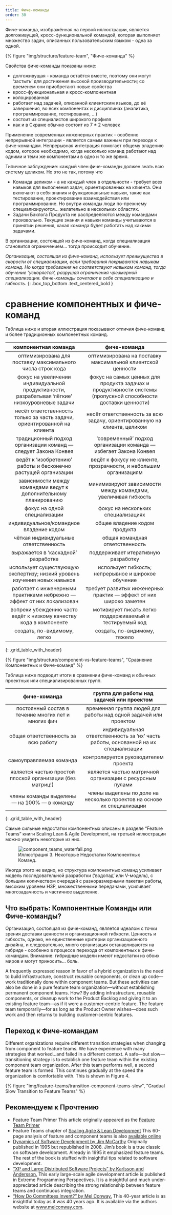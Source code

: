 ```yaml
---
title: Фиче-команды
order: 30
---
```


Фиче-команда, изображённая на первой иллюстрации, является долгоживущей, кросс-функциональной командой, которая выполняет множество задач, описанных пользовательским языком - одна за одной. 

<div>
  {% figure "img/structure/feature-team", "Фиче-команда" %}
</div>

Свойства фиче-команды показаны ниже:

* долгоживущая - команда остаётся вместе, поэтому они могут ‘застыть’ для достижения высокой производительности; со временем они приобретают новые свойства
* кросс-функциональная и кросс-компонентная
* колоцированная
* работает над задачей, описанной клиентским языков, до её завершения, во всех компонентах и дисциплинах (аналитика, программирование, тестирование, …)
* состоит из специалистов широкого профиля
* как и в Скраме обычно состоит из 7 ± 2 человек

Применение современных инженерных практик - особенно непрерывной интеграции - является самым важным при переходе к фиче-командам. Непрерывная интеграция помогает общему владению кодом, которое необходимо, когда несколько команд работают над одними и теми же компонентами в одно и то же время. 

Типичное заблуждение: каждый член фиче-команды должен знать всю систему целиком. Но это не так, потому что

* Команда целиком - а не каждый член в отдельности - требует всех навыков для выполнения задач, ориентированных на клиента. Они включают в себя знания и функциональные навыки, такие как тестирование, проектирование взаимодействия или программирование. Но внутри команды люди по-прежнему специализируются… желательно в нескольких областях.
* Задачи Бэклога Продукта не распределяются между командами произвольно. Текущие знания и навыки команды учитываются в принятии решения, какая команда будет работать над какими задачами. 

В организации, состоящей из фиче-команд, когда специализация становится ограничением… тогда происходит обучение.

*Организация, состоящая из фиче-команд, использует преимущества в скорости от специализации, если требования покрываются навыкам команд.
Но когда требования не соответствуют навыкам команд, тогда обучение ’ускоряется’, разрушая ограничения чрезмерной специализации.
Фиче-команды сочетают в себе специализацию и гибкость.*
{: .box_top_bottom  .text_centered_bold }

# сравнение компонентных и фиче-команд

Таблица ниже и вторая иллюстрация показывают отличия фиче-команд и более традиционных компонентных команд.

| компонентная команда                                                                           | фиче-команда                                        |
|:----------------------------------------------------------------------------------------------:|:---------------------------------------------------:|
| оптимизирована для поставку максимального числа строк кода                                     | оптимизирована на поставку максимальной клиентской ценности |
| фокус на увеличении индивидуальной продуктивности, разрабатывая ‘лёгкие’ низкоуровневые задачи | фокус на самых ценных для продукта задачах и продуктивности системы (пропускной способности доставки ценности) |
| несёт ответственность только за часть задачи, ориентированной на клиента                       | несёт ответственность за всю задачу, ориентированную на клиента,  целиком
| традиционный подход организации команд — следует Закона Конвея                                 | ‘современный’ подход организации команда — избегает Закона Конвея  |
| ведёт к ‘изобретению’ работы и бесконечно растущей организации                                 | ведёт к фокусу не клиенте, прозрачности, и небольшим организациям |
| зависимости между командами ведут к дополнительному планированию                               | минимизируют зависимости между командами, увеличивая гибкость |
| фокус на одной специализации                                                                   | фокус на нескольких специализациях |
| индивидуальное/командное владение кодом                                                        | общее владение кодом продукта |
| чёткая индивидуальные ответственность                                                          | общая командная ответственность |
| выражается в ‘каскадной’ разработке                                                            | поддерживает итеративную разработку |
| использует существующую экспертизу; низкий уровень изучения новых навыков                      | использует гибкость; непрерывное и широкое обучение |
| работает с инженерными практиками небрежно — эффект от них локализован                         | требует развитых инженерных практик — эффект от них широко заметен   |
| вопреки убеждению часто ведёт к низкому качеству кода в компоненте                             | мотивирует писать легко поддерживаемый и тестируемый код|
| создать, по-видимому, легко                                                                    | создать, по-видимому, тяжело |
{: .grid_table_with_header}

<div>
  {% figure "img/structure/component-vs-feature-teams", "Сравнение Компонентных и Фиче-команд" %}
</div>

Таблица ниже подводит итоги в сравнении фиче-команд и обычных проектных или специализированных групп.

| фиче-команда                                                 | группа для работы над задачей или проектом |
|:------------------------------------------------------------:|:------------------------------------------:|
| постоянный состав в течение многих лет и многих фич          | временная группа людей для работы над одной задачей или проектом |
| общая ответственность за всю работу                          | индивидуальная ответственность за ‘их’ часть работы, основанной на их специализации |
| самоуправляемая команда                                      | контролируется руководителем проекта |
| является частью простой плоской организации (без матриц!)    | является частью матричной организации с ресурсным пулами |
| члены команды выделены — на 100% — в команду                 | члены выделены по доле на несколько проектов на основе их специализации |
{: .grid_table_with_header}

Самые сильные недостатки компонентных описаны в разделе “Feature Teams” книги Scaling Lean & Agile Development, на третьей иллюстрации можно увидеть некоторые из них.

<figure>
  <img src="/img/feature-teams/component_teams_waterfall.png" alt="component_teams_waterfall.png">
  <figcaption>Иллюстрация 3. Некоторые Недостатки Компонентных Команд.</figcaption>
</figure>

Иногда этого не видно, но структура компонентных команд усиливает модель последовательной разработки (‘водопад’ или V-модель), с большим количеством очередей с разноразмерными пакетам работы, высоким уровнем НЗР, множественными передачами, усиливает многозадачность и частичное выделение.

## Что выбрать: Компонентные Команды или Фиче-команды?

Организация, состоящая из фиче-команд, является идеалом с точки зрения доставки ценности и организационной гибкости. Ценность и гибкость, однако, не единственные критерии организационного дизайна, и следовательно, много организация останавливаются на гибриде - особенно в процессе перехода от компонентных к фиче-командам. Внимание: гибридные модели имеют недостатки из обоих миров и могут приносить… боль.

A frequently expressed reason in favor of a hybrid organization is the need to build infrastructure, construct reusable components, or clean up code—work traditionally done within component teams. But these activities can also be done in a pure feature team organization—without establishing permanent component teams. How? By adding infrastructure, reusable components, or cleanup work to the Product Backlog and giving it to an existing feature team—as if it were a customer-centric feature. The feature team temporarily—for as long as the Product Owner wishes—does such work and then returns to building customer-centric features.

## Переход к Фиче-командам

Different organizations require different transition strategies when changing from component to feature teams. We have experience with many strategies that worked…and failed in a different context. A safe—but slow—transitioning strategy is to establish one feature team within the existing component team organization. After this team performs well, a second feature team is formed. This continues gradually at the speed the organization is comfortable with. This is shown in Figure 4.

<div>
  {% figure "img/feature-teams/transition-component-teams-slow", "Gradual Slow Transition to Feature Teams" %}
</div>

## Рекомендуем к Прочтению

* Feature Team Primer
  This article originally appeared as the [Feature Team Primer](http://www.featureteamprimer.com/)
* Feature Teams chapter of [Scaling Agile & Lean Development](http://www.amazon.com/Scaling-Lean-Agile-Development-Organizational/dp/0321480961)
  This 60-page analysis of feature and component teams is also [available online](https://res.infoq.com/articles/scaling-lean-agile-feature-teams/en/resources/feature%20teams_%20infoq_%20final.pdf)
* [Dynamics of Software Development by Jim McCarthy](http://www.amazon.com/Dynamics-Software-Development-Jim-McCarthy/dp/1556158238)
  Originally published in 1995 but republished in 2008. Jim’s book is a true classic on software development. Already in 1995 it emphasized feature teams. The rest of the book is stuffed with insightful tips related to software development.
* [“XP and Large Distributed Software Projects” by Karlsson and Andersson.](_http://dl.acm.org/citation.cfm?id=377525_)
  This early large-scale agile development article is published in Extreme Programming Perspectives. It is a insightful and much under-appreciated article describing the strong relationship between feature teams and continuous integration.
* [“How Do Committees Invent?” by Mel Conway.](http://www.melconway.com/research/committees.html)
  This 40-year article is as insightful today as it was 40 years ago. It is available via the authors website at www.melconway.com.